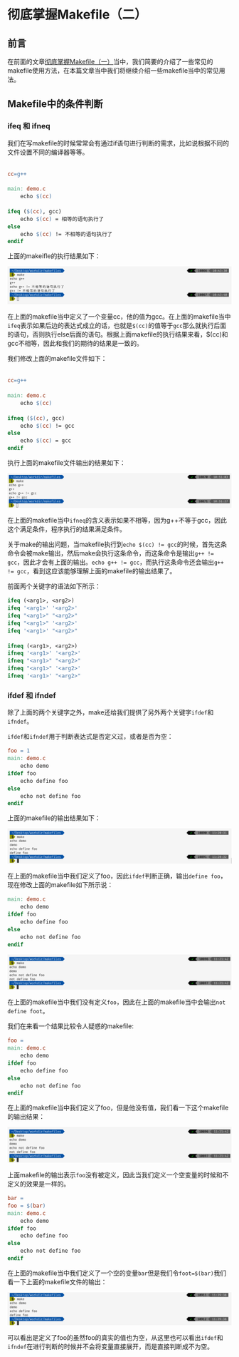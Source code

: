 # 彻底掌握Makefile（二）

## 前言

在前面的文章[彻底掌握Makefile（一）]()当中，我们简要的介绍了一些常见的makefile使用方法，在本篇文章当中我们将继续介绍一些makefile当中的常见用法。

## Makefile中的条件判断

### ifeq 和 ifneq

我们在写makefile的时候常常会有通过if语句进行判断的需求，比如说根据不同的文件设置不同的编译器等等。

```makefile

cc=g++

main: demo.c
	echo $(cc)

ifeq ($(cc), gcc)
	echo $(cc) = 相等的语句执行了
else
	echo $(cc) != 不相等的语句执行了
endif
```

上面的makeifle的执行结果如下：

![makfile12](../../images/tools/makfile12.png)

在上面的makefile当中定义了一个变量cc，他的值为gcc。在上面的makefile当中`ifeq`表示如果后边的表达式成立的话，也就是`$(cc)`的值等于`gcc`那么就执行后面的语句，否则执行else后面的语句。根据上面makefile的执行结果来看，$(cc)和gcc不相等，因此和我们的期待的结果是一致的。

我们修改上面的makefile文件如下：

```makefile

cc=g++

main: demo.c
	echo $(cc)

ifneq ($(cc), gcc)
	echo $(cc) != gcc
else
	echo $(cc) = gcc
endif
```

执行上面的makefile文件输出的结果如下：

![makfile12](../../images/tools/makfile13.png)

在上面的makefile当中`ifneq`的含义表示如果不相等，因为g++不等于gcc，因此这个满足条件，程序执行的结果满足条件。

关于make的输出问题，当makefile执行到`echo $(cc) != gcc`的时候，首先这条命令会被make输出，然后make会执行这条命令，而这条命令是输出`g++ != gcc`，因此才会有上面的输出。`echo g++ != gcc`，而执行这条命令还会输出`g++ != gcc`，看到这应该能够理解上面的makefile的输出结果了。

前面两个关键字的语法如下所示：

```makefile
ifeq (<arg1>, <arg2>)
ifeq '<arg1>' '<arg2>'
ifeq "<arg1>" "<arg2>"
ifeq "<arg1>" '<arg2>'
ifeq '<arg1>' "<arg2>"

ifneq (<arg1>, <arg2>)
ifneq '<arg1>' '<arg2>'
ifneq "<arg1>" "<arg2>"
ifneq "<arg1>" '<arg2>'
ifneq '<arg1>' "<arg2>"
```

### ifdef 和 ifndef

除了上面的两个关键字之外，make还给我们提供了另外两个关键字`ifdef`和`ifndef`。

`ifdef`和`ifndef`用于判断表达式是否定义过，或者是否为空：

```makefile
foo = 1
main: demo.c
	echo demo
ifdef foo
	echo define foo
else
	echo not define foo
endif

```

上面的makefile的输出结果如下：

![makfile12](../../images/tools/makfile14.png)

在上面的makefile当中我们定义了foo，因此`ifdef`判断正确，输出`define foo`，现在修改上面的makefile如下所示说：

```makefile
main: demo.c
	echo demo
ifdef foo
	echo define foo
else
	echo not define foo
endif
```

![makfile12](../../images/tools/makfile15.png)

在上面的makefile当中我们没有定义`foo`，因此在上面的makefile当中会输出`not define foot`。

我们在来看一个结果比较令人疑惑的makefile:

```makefile
foo = 
main: demo.c
	echo demo
ifdef foo
	echo define foo
else
	echo not define foo
endif

```

在上面的makefile当中我们定义了foo，但是他没有值，我们看一下这个makefile的输出结果：

![makfile12](../../images/tools/makfile15.png)

上面makefile的输出表示`foo`没有被定义，因此当我们定义一个空变量的时候和不定义的效果是一样的。

```makefile
bar =
foo = $(bar)
main: demo.c
	echo demo
ifdef foo
	echo define foo
else
	echo not define foo
endif
```

在上面的makefile当中我们定义了一个空的变量`bar`但是我们令`foot=$(bar)`我们看一下上面的makefile文件的输出：

![makfile12](../../images/tools/makfile17.png)

可以看出是定义了foo的虽然foo的真实的值也为空，从这里也可以看出`ifdef`和`ifndef`在进行判断的时候并不会将变量直接展开，而是直接判断成不为空。

